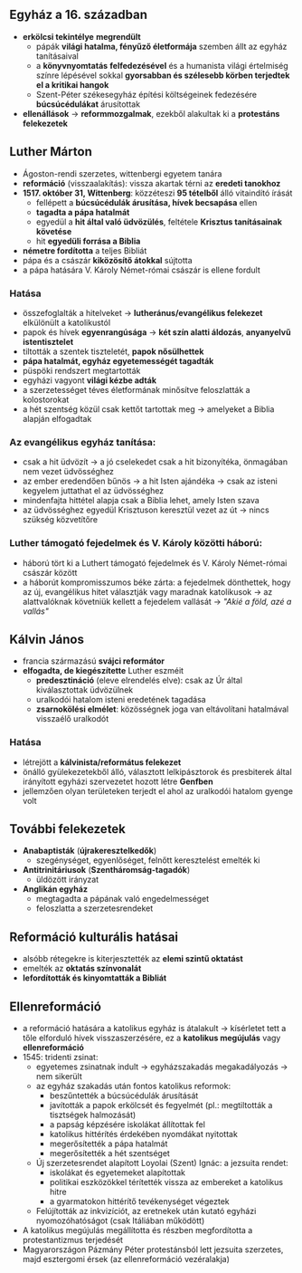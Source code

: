 ## Egyház a 16. században
- **erkölcsi tekintélye** **megrendült**
	- pápák **világi hatalma, fényűző életformája** szemben állt az egyház tanításaival
	- a **könyvnyomtatás** **felfedezésével** és a humanista világi értelmiség színre lépésével sokkal **gyorsabban és szélesebb körben terjedtek el a kritikai hangok**
	- Szent-Péter székesegyház építési költségeinek fedezésére **búcsúcédulákat** árusítottak
- **ellenállások** -> **reformmozgalmak**, ezekből alakultak ki a **protestáns felekezetek**
## Luther Márton
- Ágoston-rendi szerzetes, wittenbergi egyetem tanára
- **reformáció** (visszaalakítás): vissza akartak térni az **eredeti tanokhoz**
- **1517. október 31, Wittenberg**: közzéteszi **95 tételből** álló vitaindító írását
	- fellépett a **búcsúcédulák árusítása, hívek becsapása** ellen
	- **tagadta a pápa hatalmát**
	- egyedül a **hit által való üdvözülés**, feltétele **Krisztus tanításainak követése**
	- hit **egyedüli forrása a Biblia**
- **németre fordította** a teljes Bibliát
- pápa és a császár **kiközösítő átokkal** sújtotta
- a pápa hatására V. Károly Német-római császár is ellene fordult
### Hatása
- összefoglalták a hitelveket -> **lutheránus/evangélikus felekezet** elkülönült a katolikustól
- papok és hívek **egyenrangúsága** -> **két szín alatti áldozás**, **anyanyelvű istentisztelet**
- tiltották a szentek tiszteletét, **papok nősülhettek**
- **pápa hatalmát, egyház egyetemességét tagadták**
- püspöki rendszert megtartották
- egyházi vagyont **világi kézbe adták**
- a szerzetességet téves életformának minősítve feloszlatták a kolostorokat
- a hét szentség közül csak kettőt tartottak meg -> amelyeket a Biblia alapján elfogadtak
### Az evangélikus egyház tanítása:
- csak a hit üdvözít -> a jó cselekedet csak a hit bizonyítéka, önmagában nem vezet üdvösséghez
- az ember eredendően bűnös -> a hit Isten ajándéka -> csak az isteni kegyelem juttathat el az üdvösséghez
- mindenfajta hittétel alapja csak a Biblia lehet, amely Isten szava
- az üdvösséghez egyedül Krisztuson keresztül vezet az út -> nincs szükség közvetítőre
### Luther támogató fejedelmek és V. Károly közötti háború:
- háború tört ki a Luthert támogató fejedelmek és V. Károly Német-római császár között
- a háborút kompromisszumos béke zárta: a fejedelmek dönthettek, hogy az új, evangélikus hitet választják vagy maradnak katolikusok -> az alattvalóknak követniük kellett a fejedelem vallását -> *"Akié a föld, azé a vallás"*

## Kálvin János
- francia származású **svájci reformátor**
- **elfogadta, de kiegészítette** Luther eszméit
	- **predesztináció** (eleve elrendelés elve): csak az Úr által kiválasztottak üdvözülnek
	- uralkodói hatalom isteni eredetének tagadása
	- **zsarnokölési elmélet**: közösségnek joga van eltávolítani hatalmával visszaélő uralkodót
### Hatása
- létrejött a **kálvinista/református felekezet**
- önálló gyülekezetekből álló, választott lelkipásztorok és presbiterek által irányított egyházi szervezetet hozott létre **Genfben**
- jellemzően olyan területeken terjedt el ahol az uralkodói hatalom gyenge volt
## További felekezetek
- **Anabaptisták** (**újrakeresztelkedők**)
	- szegénységet, egyenlőséget, felnőtt keresztelést emelték ki
- **Antitrinitáriusok** (**Szentháromság-tagadók**)
	- üldözött irányzat
- **Anglikán egyház**
	- megtagadta a pápának való engedelmességet
	- feloszlatta a szerzetesrendeket
## Reformáció kulturális hatásai
- alsóbb rétegekre is kiterjesztették az **elemi szintű oktatást**
- emelték az **oktatás színvonalát**
- **lefordították és kinyomtatták a Bibliát**
## Ellenreformáció
- a reformáció hatására a katolikus egyház is átalakult -> kísérletet tett a tőle elforduló hívek visszaszerzésére, ez a **katolikus megújulás** vagy **ellenreformáció**
- 1545: tridenti zsinat:
	- egyetemes zsinatnak indult -> egyházszakadás megakadályozás -> nem sikerült
	- az egyház szakadás után fontos katolikus reformok:
		- beszűntették a búcsúcédulák árusítását
		- javították a papok erkölcsét és fegyelmét (pl.: megtiltották a tisztségek halmozását)
		- a papság képzésére iskolákat állítottak fel
		- katolikus hittérítés érdekében nyomdákat nyitottak
		- megerősítették a pápa hatalmát
		- megerősítették a hét szentséget
	- Új szerzetesrendet alapított Loyolai (Szent) Ignác: a jezsuita rendet:
		- iskolákat és egyetemeket alapítottak
		- politikai eszközökkel térítették vissza az embereket a katolikus hitre
		- a gyarmatokon hittérítő tevékenységet végeztek
	- Felújították az inkvizíciót, az eretnekek után kutató egyházi nyomozóhatóságot (csak Itáliában működött)
- A katolikus megújulás megállította és részben megfordította a protestantizmus terjedését
- Magyarországon Pázmány Péter protestánsból lett jezsuita szerzetes, majd esztergomi érsek (az ellenreformáció vezéralakja)